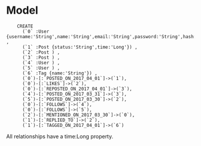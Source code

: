 # Model


        CREATE 
          (`0` :User {username:'String',name:'String',email:'String',password:'String',hash:'String'}) ,
          (`1` :Post {status:'String',time:'Long'}) ,
          (`2` :Post ) ,
          (`3` :Post ) ,
          (`4` :User ) ,
          (`5` :User ) ,
          (`6` :Tag {name:'String'}) ,
          (`0`)-[:`POSTED_ON_2017_04_01`]->(`1`),
          (`0`)-[:`LIKES`]->(`2`),
          (`0`)-[:`REPOSTED_ON_2017_04_01`]->(`3`),
          (`4`)-[:`POSTED_ON_2017_03_31`]->(`3`),
          (`5`)-[:`POSTED_ON_2017_03_30`]->(`2`),
          (`0`)-[:`FOLLOWS`]->(`4`),
          (`0`)-[:`FOLLOWS`]->(`5`),
          (`2`)-[:`MENTIONED_ON_2017_03_30`]->(`0`),
          (`1`)-[:`REPLIED_TO`]->(`2`),
          (`1`)-[:`TAGGED_ON_2017_04_01`]->(`6`)
          
All relationships have a time:Long property.          